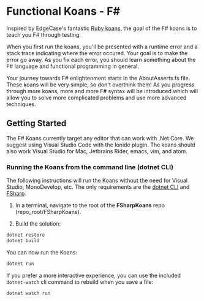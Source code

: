 # Functional Koans - F# #

Inspired by EdgeCase's fantastic [Ruby koans](http://github.com/edgecase/ruby_koans),
the goal of the F# koans is to teach you F# through testing.

When you first run the koans, you'll be presented with a runtime error and a
stack trace indicating where the error occured. Your goal is to make the
error go away. As you fix each error, you should learn something about
the F# language and functional programming in general.

Your journey towards F# enlightenment starts in the AboutAsserts.fs file. These
koans will be very simple, so don't overthink them! As you progress through
more koans, more and more F# syntax will be introduced which will allow
you to solve more complicated problems and use more advanced techniques.

## Getting Started

The F# Koans currently target any editor that can work with .Net Core. We suggest using Visual Studio Code with the Ionide plugin. The koans
should also work Visual Studio for Mac, Jetbrains Rider, emacs, vim, and atom.

### Running the Koans from the command line (dotnet CLI)

The following instructions will run the Koans without the need for Visual Studio, MonoDevelop, etc.
The only requirements are the [dotnet CLI](https://www.microsoft.com/net/core) and [FSharp](http://fsharp.org).

1. In a terminal, navigate to the root of the __FSharpKoans__ repo (repo_root/FSharpKoans).

1. Build the solution:
```bash
dotnet restore
dotnet build
```

You can now run the Koans:

```bash
dotnet run
```

If you prefer a more interactive experience, you can use the included `dotnet-watch` cli command to rebuild when you save a file:

```bash
dotnet watch run
```
